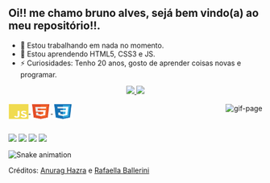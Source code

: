## Oi!! me chamo bruno alves, sejá bem vindo(a) ao meu repositório!!.
- 🔭 Estou trabalhando em nada no momento.
- 🌱 Estou aprendendo HTML5, CSS3 e JS.
- ⚡ Curiosidades: Tenho 20 anos, gosto de aprender coisas novas e programar.
<div align="center">
  <a href="https://github.com/bruno-avs">
  <img height="170em" src="https://github-readme-stats.vercel.app/api?username=bruno-avs&show_icons=true&theme=tokyonight&include_all_commits=true&count_private=true"/>
  <img height="170em" src="https://github-readme-stats.vercel.app/api/top-langs/?username=bruno-avs&layout=compact&langs_count=7&theme=tokyonight"/>
</div>
  <div style="display: inline_block"><br>
  <img align="center" alt="bruno-Js" height="30" width="40" src="https://raw.githubusercontent.com/devicons/devicon/master/icons/javascript/javascript-plain.svg">
  <img align="center" alt="bruno-HTML" height="30" width="40" src="https://raw.githubusercontent.com/devicons/devicon/master/icons/html5/html5-original.svg">
  <img align="center" alt="bruno-CSS" height="30" width="40" src="https://raw.githubusercontent.com/devicons/devicon/master/icons/css3/css3-original.svg">
  <img align="right" alt="gif-page" height="175" src="https://i.pinimg.com/originals/0d/e9/79/0de97945dc3e12660a6b7c5da53be448.gif">
</div>

  ##
  
  <div> 
  <a href="https://www.youtube.com/channel/UCqMGz6bHHHwHYy6bdRtHm7w" target="_blank"><img src="https://img.shields.io/badge/YouTube-FF0000?style=for-the-badge&logo=youtube&logoColor=white" target="_blank"></a>
  <a href="https://www.instagram.com/brunin_avs/" target="_blank"><img src="https://img.shields.io/badge/-Instagram-%23E4405F?style=for-the-badge&logo=instagram&logoColor=white" target="_blank"></a>
 <a href="https://discord.com/channels/bruno-alves" target="_blank"><img src="https://img.shields.io/badge/Discord-7289DA?style=for-the-badge&logo=discord&logoColor=white" target="_blank"></a> 
  <a href="https://www.linkedin.com/in/bruno-alves-bb6a23234/" target="_blank"><img src="https://img.shields.io/badge/-LinkedIn-%230077B5?style=for-the-badge&logo=linkedin&logoColor=white" target="_blank"></a> 
 
![Snake animation](https://github.com/danielbped/danielbped/blob/output/github-contribution-grid-snake.svg)
    <p>Créditos: <a href="https://github.com/anuraghazra/github-readme-stats">Anurag Hazra</a> e <a href="https://github.com/rafaballerini">Rafaella Ballerini</a></p>
</div>
